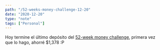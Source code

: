 ```yaml
---
path: "/52-weeks-money-challenge-12-20"
date: "2020-12-20"
type: "note"
tags: ["Personal"]
---
```


Hoy termine el &uacute;ltimo dep&oacute;sito del [52-week money challenge](https://www.businessinsider.com/personal-finance/52-week-money-challenge), primera vez que lo hago, ahorr&eacute; \$1,378 :P
